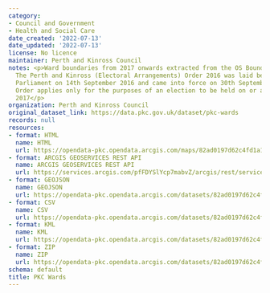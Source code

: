 ```yaml
---
category:
- Council and Government
- Health and Social Care
date_created: '2022-07-13'
date_updated: '2022-07-13'
license: No licence
maintainer: Perth and Kinross Council
notes: <p>Ward boundaries from 2017 onwards extracted from the OS Boundary Line product.
  The Perth and Kinross (Electoral Arrangements) Order 2016 was laid before the Scottish
  Parliament on 14th September 2016 and came into force on 30th September 2016. The
  Order applies only for the purposes of an election to be held on or after 4th May
  2017</p>
organization: Perth and Kinross Council
original_dataset_link: https://data.pkc.gov.uk/dataset/pkc-wards
records: null
resources:
- format: HTML
  name: HTML
  url: https://opendata-pkc.opendata.arcgis.com/maps/82ad0197d62c4fd1a1ba38252e96e519_0
- format: ARCGIS GEOSERVICES REST API
  name: ARCGIS GEOSERVICES REST API
  url: https://services.arcgis.com/pfFDYSlYcp7mabvZ/arcgis/rest/services/PKC_Wards/FeatureServer/0
- format: GEOJSON
  name: GEOJSON
  url: https://opendata-pkc.opendata.arcgis.com/datasets/82ad0197d62c4fd1a1ba38252e96e519_0.geojson?outSR=%7B%22latestWkid%22%3A3857%2C%22wkid%22%3A102100%7D
- format: CSV
  name: CSV
  url: https://opendata-pkc.opendata.arcgis.com/datasets/82ad0197d62c4fd1a1ba38252e96e519_0.csv?outSR=%7B%22latestWkid%22%3A3857%2C%22wkid%22%3A102100%7D
- format: KML
  name: KML
  url: https://opendata-pkc.opendata.arcgis.com/datasets/82ad0197d62c4fd1a1ba38252e96e519_0.kml?outSR=%7B%22latestWkid%22%3A3857%2C%22wkid%22%3A102100%7D
- format: ZIP
  name: ZIP
  url: https://opendata-pkc.opendata.arcgis.com/datasets/82ad0197d62c4fd1a1ba38252e96e519_0.zip?outSR=%7B%22latestWkid%22%3A3857%2C%22wkid%22%3A102100%7D
schema: default
title: PKC Wards
---
```

